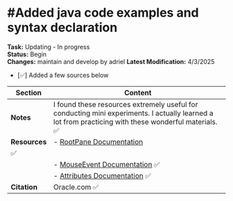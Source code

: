 #Added java code examples and syntax declaration
=================================================
**Task:** Updating - In progress  
**Status:** Begin  
**Changes:** maintain and develop by adriel
**Latest Modification:** 4/3/2025
- [✅] Added a few sources below 



| **Section**    | **Content**                                                                                                                                                   |
|----------------|--------------------------------------------------------------------------------------------------------|
| **Notes**      | I found these resources extremely useful for conducting mini experiments. I actually learned a lot from practicing with these wonderful materials.    ✅     |
| **Resources**  | - [RootPane Documentation](https://docs.oracle.com/javase/tutorial/uiswing/components/rootpane.html)                                                
  ✅     |
|                | - [MouseEvent Documentation](https://docs.oracle.com/javase/8/docs/api/java/awt/event/MouseEvent.html)                                                ✅     |
|                | - [Attributes Documentation](https://docs.oracle.com/javase/8/docs/api/java/util/jar/Attributes.html)                                                 ✅     |
| **Citation**   | Oracle.com                                                                                                                                            ✅     |

